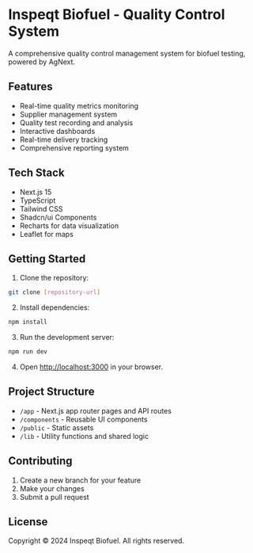 # Inspeqt Biofuel - Quality Control System

A comprehensive quality control management system for biofuel testing, powered by AgNext.

## Features

- Real-time quality metrics monitoring
- Supplier management system
- Quality test recording and analysis
- Interactive dashboards
- Real-time delivery tracking
- Comprehensive reporting system

## Tech Stack

- Next.js 15
- TypeScript
- Tailwind CSS
- Shadcn/ui Components
- Recharts for data visualization
- Leaflet for maps

## Getting Started

1. Clone the repository:
```bash
git clone [repository-url]
```

2. Install dependencies:
```bash
npm install
```

3. Run the development server:
```bash
npm run dev
```

4. Open [http://localhost:3000](http://localhost:3000) in your browser.

## Project Structure

- `/app` - Next.js app router pages and API routes
- `/components` - Reusable UI components
- `/public` - Static assets
- `/lib` - Utility functions and shared logic

## Contributing

1. Create a new branch for your feature
2. Make your changes
3. Submit a pull request

## License

Copyright © 2024 Inspeqt Biofuel. All rights reserved.
